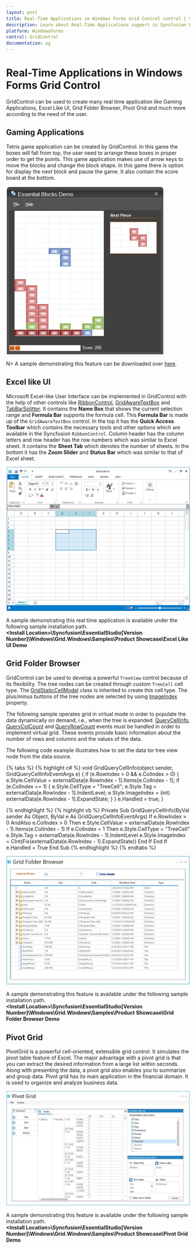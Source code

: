```yaml
---
layout: post
title: Real-Time Applications in Windows Forms Grid Control control | Syncfusion
description: Learn about Real-Time Applications support in Syncfusion Windows Forms Grid Control control and more details.
platform: WindowsForms
control: GridControl
documentation: ug
---
```


# Real-Time Applications in Windows Forms Grid Control
GridControl can be used to create many real time application like Gaming Applications, Excel Like UI, Grid Folder Browser, Pivot Grid and much more according to the need of the user.

## Gaming Applications
Tetris game application can be created by GridControl. In this game the boxes will fall from top, the user need to arrange these boxes in proper order to get the points. This game application makes use of arrow keys to move the blocks and change the block shape. In this game there is option for display the next block and pause the game. It also contain the score board at the bottom.

![Real-Time-Applications_img1](Real-Time-Applications_images/Real-Time-Applications_img1.jpeg)

N> A sample demonstrating this feature can be downloaded over [here](http://www.syncfusion.com/downloads/support/directtrac/general/ze/Essential_Blocks_Demo2062614268.zip). 

## Excel like UI
Microsoft Excel-like User Interface can be implemented in GridControl with the help of other controls like [RibbonControl](http://help.syncfusion.com/windowsforms/ribboncontroladv/overview), [GridAwareTextBox](http://help.syncfusion.com/windowsforms/grid/formulabar) and [TabBarSplitter](http://help.syncfusion.com/windowsforms/tabsplittercontainer/overview). It contains the **Name Box** that shows the current selection range and **Formula Bar** supports the formula cell. This **Formula Bar** is made up of the `GridAwareTextBox` control. In the top it has the **Quick Access Toolbar** which contains the necessary tools and other options which are available in the Syncfusion `RibbonControl`. Column header has the column letters and row header has the row numbers which was similar to Excel sheet. It contains the **Sheet Tab** which denotes the number of sheets. In the bottom it has the **Zoom Slider** and **Status Bar** which was similar to that of Excel sheet.

![Real-Time-Applications_img2](Real-Time-Applications_images/Real-Time-Applications_img2.jpeg)

A sample demonstrating this real time application is available under the following sample installation path.<br/>
**&lt;Install Location&gt;\Syncfusion\EssentialStudio\[Version Number]\Windows\Grid.Windows\Samples\Product Showcase\Excel Like UI Demo**

## Grid Folder Browser
GridControl can be used to develop a powerful `TreeView` control because of its flexibility. The tree nodes can be created through custom `TreeCell` cell type. The [GridStaticCellModel](http://help.syncfusion.com/cr/windowsforms/Syncfusion.Windows.Forms.Grid.GridStaticCellModel.html) class is inherited to create this cell type. The plus/minus buttons of the tree nodes are selected by using [ImageIndex](https://help.syncfusion.com/cr/windowsforms/Syncfusion.Windows.Forms.Grid.GridStyleInfo.html#Syncfusion_Windows_Forms_Grid_GridStyleInfo_ImageIndex) property.

The following sample operates grid in virtual mode in order to populate the data dynamically on demand, i.e., when the tree is expanded. [QueryCellInfo](https://help.syncfusion.com/cr/windowsforms/Syncfusion.Windows.Forms.Grid.GridControl.html), [QueryColCount](https://help.syncfusion.com/cr/windowsforms/Syncfusion.Windows.Forms.Grid.GridModel.html) and [QueryRowCount](https://help.syncfusion.com/cr/windowsforms/Syncfusion.Windows.Forms.Grid.IGridModelDataProvider.html#Syncfusion_Windows_Forms_Grid_IGridModelDataProvider_QueryRowCount_Syncfusion_Windows_Forms_Grid_GridRowColCountEventArgs_) events must be handled in order to implement virtual grid. These events provide basic information about the number of rows and columns and the values of the data.

The following code example illustrates how to set the data tor tree view node from the data source.

{% tabs %}
{% highlight c# %}
void GridQueryCellInfo(object sender, GridQueryCellInfoEventArgs e)
{
    if (e.RowIndex > 0 && e.ColIndex > 0)
    {
        e.Style.CellValue = externalData[e.RowIndex - 1].Items[e.ColIndex - 1];
        if (e.ColIndex == 1)
        {
            e.Style.CellType = "TreeCell";
            e.Style.Tag = externalData[e.RowIndex - 1].IndentLevel;
            e.Style.ImageIndex = (int) externalData[e.RowIndex - 1].ExpandState;
        }
    }
    e.Handled = true;
}

{% endhighlight %}
{% highlight vb %}
Private Sub GridQueryCellInfo(ByVal sender As Object, ByVal e As GridQueryCellInfoEventArgs)
If e.RowIndex > 0 AndAlso e.ColIndex > 0 Then
e.Style.CellValue = externalData(e.RowIndex - 1).Items(e.ColIndex - 1)
If e.ColIndex = 1 Then
e.Style.CellType = "TreeCell"
e.Style.Tag = externalData(e.RowIndex - 1).IndentLevel
e.Style.ImageIndex = CInt(Fix(externalData(e.RowIndex - 1).ExpandState))
End If
End If
e.Handled = True
End Sub
{% endhighlight %}
{% endtabs %}

![Real-Time-Applications_img3](Real-Time-Applications_images/Real-Time-Applications_img3.jpeg)

A sample demonstrating this feature is available under the following sample installation path.<br/>
**&lt;Install Location&gt;\Syncfusion\EssentialStudio\[Version Number]\Windows\Grid.Windows\Samples\Product Showcase\Grid Folder Browser Demo**

## Pivot Grid
PivotGrid is a powerful cell-oriented, extensible grid control. It simulates the pivot table feature of Excel. The major advantage with a pivot grid is that you can extract the desired information from a large list within seconds. Along with presenting the data, a pivot grid also enables you to summarize and group data. Pivot grid has its main application in the financial domain. It is used to organize and analyze business data.

![Real-Time-Applications_img4](Real-Time-Applications_images/Real-Time-Applications_img4.jpeg)

A sample demonstrating this feature is available under the following sample installation path.<br/>
**&lt;Install Location&gt;\Syncfusion\EssentialStudio\[Version Number]\Windows\Grid.Windows\Samples\Product Showcase\Pivot Grid Demo**
